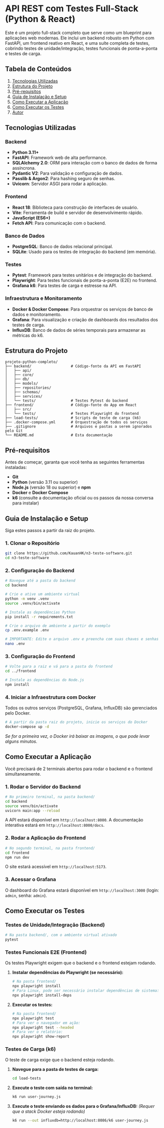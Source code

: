 # API REST com Testes Full-Stack (Python & React)

Este é um projeto full-stack completo que serve como um blueprint para aplicações web modernas. Ele inclui um backend robusto em Python com FastAPI, um frontend reativo em React, e uma suíte completa de testes, cobrindo testes de unidade/integração, testes funcionais de ponta-a-ponta e testes de carga.

## Tabela de Conteúdos

1.  [Tecnologias Utilizadas](https://www.google.com/search?q=%23tecnologias-utilizadas)
2.  [Estrutura do Projeto](https://www.google.com/search?q=%23estrutura-do-projeto)
3.  [Pré-requisitos](https://www.google.com/search?q=%23pr%C3%A9-requisitos)
4.  [Guia de Instalação e Setup](https://www.google.com/search?q=%23guia-de-instala%C3%A7%C3%A3o-e-setup)
5.  [Como Executar a Aplicação](https://www.google.com/search?q=%23como-executar-a-aplica%C3%A7%C3%A3o)
6.  [Como Executar os Testes](https://www.google.com/search?q=%23como-executar-os-testes)
7.  [Autor](https://www.google.com/search?q=%23autor)

## Tecnologias Utilizadas

### Backend

  - **Python 3.11+**
  - **FastAPI**: Framework web de alta performance.
  - **SQLAlchemy 2.0**: ORM para interação com o banco de dados de forma assíncrona.
  - **Pydantic V2**: Para validação e configuração de dados.
  - **Passlib & Argon2**: Para hashing seguro de senhas.
  - **Uvicorn**: Servidor ASGI para rodar a aplicação.

### Frontend

  - **React 18**: Biblioteca para construção de interfaces de usuário.
  - **Vite**: Ferramenta de build e servidor de desenvolvimento rápido.
  - **JavaScript (ES6+)**
  - **Fetch API**: Para comunicação com o backend.

### Banco de Dados

  - **PostgreSQL**: Banco de dados relacional principal.
  - **SQLite**: Usado para os testes de integração do backend (em memória).

### Testes

  - **Pytest**: Framework para testes unitários e de integração do backend.
  - **Playwright**: Para testes funcionais de ponta-a-ponta (E2E) no frontend.
  - **Grafana k6**: Para testes de carga e estresse na API.

### Infraestrutura e Monitoramento

  - **Docker & Docker Compose**: Para orquestrar os serviços de banco de dados e monitoramento.
  - **Grafana**: Para visualização e criação de dashboards dos resultados dos testes de carga.
  - **InfluxDB**: Banco de dados de séries temporais para armazenar as métricas do k6.

## Estrutura do Projeto

```
projeto-python-completo/
├── backend/                  # Código-fonte da API em FastAPI
│   ├── api/
│   ├── core/
│   ├── db/
│   ├── models/
│   ├── repositories/
│   ├── schemas/
│   ├── services/
│   └── tests/                # Testes Pytest do backend
├── frontend/                 # Código-fonte do App em React
│   ├── src/
│   └── tests/                # Testes Playwright do frontend
├── load-tests/               # Scripts de teste de carga (k6)
├── .docker-compose.yml       # Orquestração de todos os serviços
├── .gitignore                # Arquivos e pastas a serem ignorados pelo Git
└── README.md                 # Esta documentação
```

## Pré-requisitos

Antes de começar, garanta que você tenha as seguintes ferramentas instaladas:

  - **Git**
  - **Python** (versão 3.11 ou superior)
  - **Node.js** (versão 18 ou superior) e **npm**
  - **Docker** e **Docker Compose**
  - **k6** (consulte a documentação oficial ou os passos da nossa conversa para instalar)

## Guia de Instalação e Setup

Siga estes passos a partir da raiz do projeto.

### 1\. Clonar o Repositório

```bash
git clone https://github.com/KauanHK/n3-teste-software.git
cd n3-teste-software
```

### 2\. Configuração do Backend

```bash
# Navegue até a pasta do backend
cd backend

# Crie e ative um ambiente virtual
python -m venv .venv
source .venv/bin/activate

# Instale as dependências Python
pip install -r requirements.txt

# Crie o arquivo de ambiente a partir do exemplo
cp .env.example .env

# IMPORTANTE: Edite o arquivo .env e preencha com suas chaves e senhas
nano .env
```

### 3\. Configuração do Frontend

```bash
# Volte para a raiz e vá para a pasta do frontend
cd ../frontend

# Instale as dependências do Node.js
npm install
```

### 4\. Iniciar a Infraestrutura com Docker

Todos os outros serviços (PostgreSQL, Grafana, InfluxDB) são gerenciados pelo Docker.

```bash
# A partir da pasta raiz do projeto, inicie os serviços do Docker
docker-compose up -d
```

*Se for a primeira vez, o Docker irá baixar as imagens, o que pode levar alguns minutos.*

## Como Executar a Aplicação

Você precisará de 2 terminais abertos para rodar o backend e o frontend simultaneamente.

### 1\. Rodar o Servidor do Backend

```bash
# No primeiro terminal, na pasta backend/
cd backend
source venv/bin/activate
uvicorn main:app --reload
```

A API estará disponível em `http://localhost:8000`.
A documentação interativa estará em `http://localhost:8000/docs`.

### 2\. Rodar a Aplicação do Frontend

```bash
# No segundo terminal, na pasta frontend/
cd frontend
npm run dev
```

O site estará acessível em `http://localhost:5173`.

### 3\. Acessar o Grafana

O dashboard do Grafana estará disponível em `http://localhost:3000` (login: `admin`, senha: `admin`).

## Como Executar os Testes

### Testes de Unidade/Integração (Backend)

```bash
# Na pasta backend/, com o ambiente virtual ativado
pytest
```

### Testes Funcionais E2E (Frontend)

Os testes Playwright exigem que o backend e o frontend estejam rodando.

1.  **Instalar dependências do Playwright (se necessário):**
    ```bash
    # Na pasta frontend/
    npx playwright install
    # Para Linux, pode ser necessário instalar dependências de sistema:
    npx playwright install-deps
    ```
2.  **Executar os testes:**
    ```bash
    # Na pasta frontend/
    npx playwright test
    # Para ver o navegador em ação:
    npx playwright test --headed
    # Para ver o relatório:
    npx playwright show-report
    ```

### Testes de Carga (k6)

O teste de carga exige que o backend esteja rodando.

1.  **Navegue para a pasta de testes de carga:**
    ```bash
    cd load-tests
    ```
2.  **Execute o teste com saída no terminal:**
    ```bash
    k6 run user-journey.js
    ```
3.  **Execute o teste enviando os dados para o Grafana/InfluxDB:**
    *(Requer que a stack Docker esteja rodando)*
    ```bash
    k6 run --out influxdb=http://localhost:8086/k6 user-journey.js
    ```

